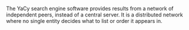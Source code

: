 The YaCy search engine software provides results from a network of independent peers, instead of a central server. It is a distributed network where no single entity decides what to list or order it appears in.
